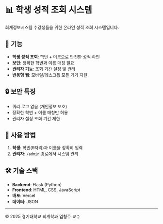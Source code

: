 # 📊 학생 성적 조회 시스템

회계정보시스템 수강생들을 위한 온라인 성적 조회 시스템입니다.

## 🎯 기능

- **학생 성적 조회**: 학번 + 이름으로 안전한 성적 확인
- **보안**: 정확한 학번과 이름 매칭 필요
- **관리자 기능**: 조회 기간 설정 및 관리
- **반응형 웹**: 모바일/데스크톱 모든 기기 지원

## 🔒 보안 특징

- 쿼리 로그 없음 (개인정보 보호)
- 정확한 학번 + 이름 매칭만 허용
- 관리자 설정 조회 기간 제한

## 📱 사용 방법

1. **학생**: 학번(9자리)과 이름을 정확히 입력
2. **관리자**: `/admin` 경로에서 시스템 관리

## 🛠 기술 스택

- **Backend**: Flask (Python)
- **Frontend**: HTML, CSS, JavaScript
- **배포**: Vercel
- **데이터**: JSON

---
© 2025 경기대학교 회계학과 임형주 교수
